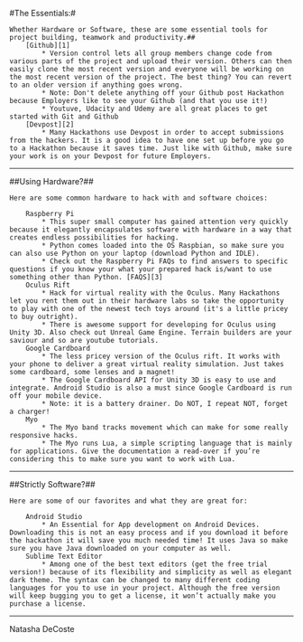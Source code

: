 <p><markdown>

#The Essentials:#

	Whether Hardware or Software, these are some essential tools for project building, teamwork and productivity.##
		[Github][1]
			* Version control lets all group members change code from various parts of the project and upload their version. Others can then easily clone the most recent version and everyone will be working on the most recent version of the project. The best thing? You can revert to an older version if anything goes wrong. 
			* Note: Don't delete anything off your Github post Hackathon because Employers like to see your Github (and that you use it!)
			* Youtuve, Udacity and Udemy are all great places to get started with Git and Github
		[Devpost][2]
			* Many Hackathons use Devpost in order to accept submissions from the hackers. It is a good idea to have one set up before you go to a Hackathon because it saves time. Just like with Github, make sure your work is on your Devpost for future Employers.

**********************************************************************************************

##Using Hardware?##

	Here are some common hardware to hack with and software choices:
		
		Raspberry Pi
			* This super small computer has gained attention very quickly because it elegantly encapsulates software with hardware in a way that creates endless possibilities for hacking. 
			* Python comes loaded into the OS Raspbian, so make sure you can also use Python on your laptop (download Python and IDLE).
			* Check out the Raspberry Pi FAQs to find answers to specific questions if you know your what your prepared hack is/want to use something other than Python. [FAQS][3]
		Oculus Rift
			* Hack for virtual reality with the Oculus. Many Hackathons let you rent them out in their hardware labs so take the opportunity to play with one of the newest tech toys around (it's a little pricey to buy outright).
			* There is awesome support for developing for Oculus using Unity 3D. Also check out Unreal Game Engine. Terrain builders are your saviour and so are youtube tutorials.
		Google Cardboard
			* The less pricey version of the Oculus rift. It works with your phone to deliver a great virtual reality simulation. Just takes some cardboard, some lenses and a magnet! 
			* The Google Cardboard API for Unity 3D is easy to use and integrate. Android Studio is also a must since Google Cardboard is run off your mobile device. 
			* Note: it is a battery drainer. Do NOT, I repeat NOT, forget a charger!
		Myo
			* The Myo band tracks movement which can make for some really responsive hacks. 
			* The Myo runs Lua, a simple scripting language that is mainly for applications. Give the documentation a read-over if you’re considering this to make sure you want to work with Lua. 

**********************************************************************************************

##Strictly Software?##

	Here are some of our favorites and what they are great for:
		
		Android Studio
			* An Essential for App development on Android Devices. Downloading this is not an easy process and if you download it before the hackathon it will save you much needed time! It uses Java so make sure you have Java downloaded on your computer as well.
		Sublime Text Editor
			* Among one of the best text editors (get the free trial version!) because of its flexibility and simplicity as well as elegant dark theme. The syntax can be changed to many different coding languages for you to use in your project. Although the free version will keep bugging you to get a license, it won’t actually make you purchase a license.

**********************************************************************************************

Natasha DeCoste


  [1]: https://github.com/
  [2]: http://devpost.com
  [3]: https://www.raspberrypi.org/help/faqs/
</markdown></p>